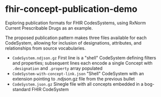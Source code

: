 # fhir-concept-publication-demo

Exploring publication formats for FHIR CodesSystems, using RxNorm Current Prescribable Drugs as an example.

The proposed publication pattern makes three files available for each CodeSystem, allowing for inclusion of designations, attributes, and relationships from source vocabularies.

* `CodeSystem.ndjson.gz` First line is a "shell" CodeSystem defining filters and properties; subsequent lines each encode a single Concept with `.designation` and `.property` array populated
* `CodeSystem-with-concept-link.json` "Shell" CodeSystem with an extension pointing to .ndjson.gz file from the previous bullet
* `CodeSystem.json.gz` Sinegle file with all concepts embedded in a bog-standard FHIR CodeSystem
